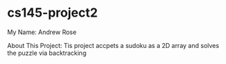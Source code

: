 # cs145-project2

My Name: Andrew Rose 

About This Project: Tis project accpets a sudoku as a 2D array and solves the puzzle via backtracking
